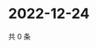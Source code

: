 # 2022-12-24

共 0 条

<!-- BEGIN WEIBO -->
<!-- 最后更新时间 Sat Dec 24 2022 20:22:47 GMT+0800 (China Standard Time) -->

<!-- END WEIBO -->
